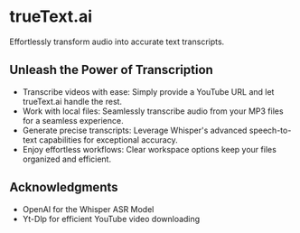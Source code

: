# trueText.ai
Effortlessly transform audio into accurate text transcripts.

## Unleash the Power of Transcription

* Transcribe videos with ease: Simply provide a YouTube URL and let trueText.ai handle the rest.
* Work with local files: Seamlessly transcribe audio from your MP3 files for a seamless experience.
* Generate precise transcripts: Leverage Whisper's advanced speech-to-text capabilities for exceptional accuracy.
* Enjoy effortless workflows: Clear workspace options keep your files organized and efficient.

## Acknowledgments

- OpenAI for the Whisper ASR Model
- Yt-Dlp for efficient YouTube video downloading
